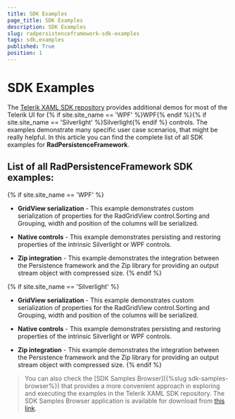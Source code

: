 ```yaml
---
title: SDK Examples
page_title: SDK Examples
description: SDK Examples
slug: radpersistenceframework-sdk-examples
tags: sdk,examples
published: True
position: 1
---
```


# SDK Examples

The [Telerik XAML SDK repository](https://github.com/telerik/xaml-sdk/tree/master/) provides additional demos for most of the Telerik UI for {% if site.site_name == 'WPF' %}WPF{% endif %}{% if site.site_name == 'Silverlight' %}Silverlight{% endif %} controls. The examples demonstrate many specific user case scenarios, that might be really helpful. In this article you can find the complete list of all SDK examples for __RadPersistenceFramework__.

## List of all RadPersistenceFramework SDK examples:

{% if site.site_name == 'WPF' %}
* __GridView serialization__ - This example demonstrates custom serialization of properties for the RadGridView control.Sorting and Grouping, width and position of the columns will be serialized.

* __Native controls__ - This example demonstrates persisting and restoring properties of the intrinsic Silverlight or WPF controls.

* __Zip integration__ - This example demonstrates the integration between the Persistence framework and the Zip library for providing an output stream object with compressed size.
{% endif %}

{% if site.site_name == 'Silverlight' %}
* __GridView serialization__ - This example demonstrates custom serialization of properties for the RadGridView control.Sorting and Grouping, width and position of the columns will be serialized.

* __Native controls__ - This example demonstrates persisting and restoring properties of the intrinsic Silverlight or WPF controls.

* __Zip integration__ - This example demonstrates the integration between the Persistence framework and the Zip library for providing an output stream object with compressed size.
{% endif %}

>You can also check the [SDK Samples Browser]({%slug sdk-samples-browser%}) that provides a more convenient approach in exploring and executing the examples in the Telerik XAML SDK repository. The SDK Samples Browser application is available for download from [this link](http://demos.telerik.com/xaml-sdkbrowser/).